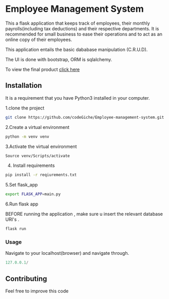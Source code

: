 # Employee Management System

This a flask application that keeps track of employees, their monthly payrolls(including tax deductions) and their respective departments. It is recommended for small business to ease their operations and to act as an online copy of their employees.

This application entails the basic dababase manipulation (C.R.U.D).

The UI is done with bootstrap, ORM is sqlalchemy.


To view the final product [click here](https://employee-management-systemm.herokuapp.com/)




## Installation 


It is a requirement that you have Python3 installed in your computer.

1.clone the project

```bash
git clone https://github.com/codeGiche/Employee-management-system.git
```
2.Create a virtual environment
```bash
python -m venv venv
```
3.Activate the virtual environment
```bash
Source venv/Scripts/activate
```
4. Install requirements
```bash
pip install -r reqiurements.txt
```
5.Set flask_app 
```bash
export FLASK_APP=main.py
```
6.Run flask app

BEFORE running the application , make sure u insert the relevant database URI's .

```bash
flask run
```
     
### Usage
Navigate to your localhost(browser) and navigate through.
```python
127.0.0.1/
```

## Contributing
Feel free to improve this code
